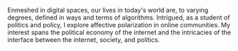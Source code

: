 Enmeshed in digital spaces, our lives in today's world are, to varying degrees, defined in ways and terms of algorithms. Intrigued, as a student of politics and policy, I explore affective polarization in online communities. My interest spans the political economy of the internet and the intricacies of the interface between the internet, society, and politics.
